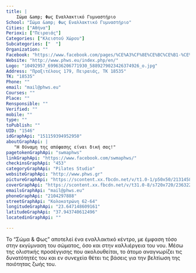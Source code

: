 ```yaml
---
title: |
    Σώμα &amp; Φως Εναλλακτικό Γυμναστήριο
School: "Σώμα &amp; Φως Εναλλακτικό Γυμναστήριο"
Cities: ["Αθήνα"]
Perioxi: ["Πειραιάς"]
Categories: ["Κλειστού Χώρου"]
Subcategories: ["  "]
Organization: ""
Facebook: "https://www.facebook.com/pages/%CE%A3%CF%8E%CE%BC%CE%B1-%CE%A6%CF%89%CF%82/151159394952950?ref=hl"
Website: "http://www.phws.eu/index.php/en/"
Logo: "10492957_699636206771930_5889279023426374926_o.jpg"
Address: "Πραξιτέλους 179, Πειραιάς, TK 18535"
TK: "18535"
Phone: ""
email: "mail@phws.eu"
Courses: ""
Place: ""
Rensponsible: ""
Verified: ""
mobile: ""
type: ""
toPublish: ""
UID: "1546"
idGraphApi: "151159394952950"
aboutGraphApi: | 
   "Η δύναμη της απόφασης είναι δική σας!"
pagetokenGraphApi: "swmaphws"
linkGraphApi: "https://www.facebook.com/swmaphws/"
checkinsGraphApi: "453"
categoryGraphApi: "Pilates Studio"
websiteGraphApi: "http://www.phws.gr"
pictureGraphApi: "https://scontent.xx.fbcdn.net/v/t1.0-1/p50x50/21314586_1431306493604894_2769943120146294677_n.jpg?oh=afd0da3d2d8d85e2b54f703fcae88f50&amp;oe=5B34999E"
coverGraphApi: "https://scontent.xx.fbcdn.net/v/t31.0-8/s720x720/23632265_1494601373942072_5698090350672404358_o.jpg?oh=800bd42fcc4ccd9a949a35636401c13b&amp;oe=5B45E400"
emailsGraphApi: "mail@phws.eu"
phoneGraphApi: "2104297888"
streetGraphApi: "Κολοκοτρώνη 62-64"
longitudeGraphApi: "23.647148609161"
latitudeGraphApi: "37.943740612496"
locatedinGraphApi: ""

---
```


Το “Σώμα &amp; Φως” αποτελεί ένα εναλλακτικό κέντρο, με έμφαση τόσο στην εκγύμναση του σώματος, όσο και στην καλλιέργεια του νου. Μέσω της ολιστικής προσέγγισης που ακολουθείται, το άτομο αναγνωρίζει τις δυνατότητές του και εν συνεχεία θέτει τις βάσεις για την βελτίωση της ποιότητας ζωής του.

